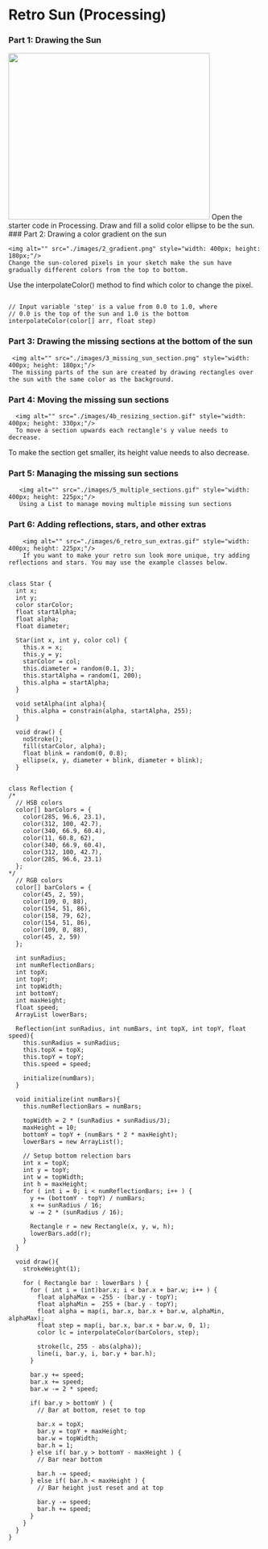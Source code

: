 
# Retro Sun (Processing)
### Part 1: Drawing the Sun
  
   <img alt="" src="./images/1_sun.png" style="width: 400px; height: 330px;"/>
   Open the starter code in Processing.
Draw and fill a solid color ellipse to be the sun.
### Part 2: Drawing a color gradient on the sun
   
    <img alt="" src="./images/2_gradient.png" style="width: 400px; height: 180px;"/>
    Change the sun-colored pixels in your sketch make the sun have gradually different colors from the top to bottom.

Use the interpolateColor() method to find which color to change the pixel.
```

// Input variable 'step' is a value from 0.0 to 1.0, where
// 0.0 is the top of the sun and 1.0 is the bottom
interpolateColor(color[] arr, float step)
```
### Part 3: Drawing the missing sections at the bottom of the sun
    
     <img alt="" src="./images/3_missing_sun_section.png" style="width: 400px; height: 180px;"/>
     The missing parts of the sun are created by drawing rectangles over the sun with the same color as the background.
### Part 4: Moving the missing sun sections
     
      <img alt="" src="./images/4b_resizing_section.gif" style="width: 400px; height: 330px;"/>
      To move a section upwards each rectangle's y value needs to decrease.
To make the section get smaller, its height value needs to also decrease.
### Part 5: Managing the missing sun sections
      
       <img alt="" src="./images/5_multiple_sections.gif" style="width: 400px; height: 225px;"/>
       Using a List to manage moving multiple missing sun sections
### Part 6: Adding reflections, stars, and other extras
       
        <img alt="" src="./images/6_retro_sun_extras.gif" style="width: 400px; height: 225px;"/>
        If you want to make your retro sun look more unique, try adding reflections and stars. You may use the example classes below.
```

class Star {
  int x;
  int y;
  color starColor;
  float startAlpha;
  float alpha;
  float diameter;

  Star(int x, int y, color col) {
    this.x = x;
    this.y = y;
    starColor = col;
    this.diameter = random(0.1, 3);
    this.startAlpha = random(1, 200);
    this.alpha = startAlpha;
  }
  
  void setAlpha(int alpha){
    this.alpha = constrain(alpha, startAlpha, 255);
  }

  void draw() {
    noStroke();
    fill(starColor, alpha);
    float blink = random(0, 0.8);
    ellipse(x, y, diameter + blink, diameter + blink);
  }
```
```

class Reflection {
/*
  // HSB colors
  color[] barColors = {
    color(285, 96.6, 23.1), 
    color(312, 100, 42.7), 
    color(340, 66.9, 60.4), 
    color(11, 60.8, 62), 
    color(340, 66.9, 60.4), 
    color(312, 100, 42.7), 
    color(285, 96.6, 23.1)
  };
*/
  // RGB colors
  color[] barColors = {
    color(45, 2, 59), 
    color(109, 0, 88), 
    color(154, 51, 86), 
    color(158, 79, 62), 
    color(154, 51, 86), 
    color(109, 0, 88), 
    color(45, 2, 59)
  };

  int sunRadius;
  int numReflectionBars;
  int topX;
  int topY;
  int topWidth;
  int bottomY;
  int maxHeight;
  float speed;
  ArrayList lowerBars;
  
  Reflection(int sunRadius, int numBars, int topX, int topY, float speed){
    this.sunRadius = sunRadius;
    this.topX = topX;
    this.topY = topY;
    this.speed = speed;

    initialize(numBars);
  }
  
  void initialize(int numBars){
    this.numReflectionBars = numBars;
    
    topWidth = 2 * (sunRadius + sunRadius/3);
    maxHeight = 10;
    bottomY = topY + (numBars * 2 * maxHeight);
    lowerBars = new ArrayList();
    
    // Setup bottom relection bars
    int x = topX;
    int y = topY;
    int w = topWidth;
    int h = maxHeight;
    for ( int i = 0; i < numReflectionBars; i++ ) {   
      y += (bottomY - topY) / numBars;
      x += sunRadius / 16;
      w -= 2 * (sunRadius / 16);

      Rectangle r = new Rectangle(x, y, w, h);
      lowerBars.add(r);
    }
  }
  
  void draw(){
    strokeWeight(1);
    
    for ( Rectangle bar : lowerBars ) {
      for ( int i = (int)bar.x; i < bar.x + bar.w; i++ ) {
        float alphaMax = -255 - (bar.y - topY);
        float alphaMin =  255 + (bar.y - topY);
        float alpha = map(i, bar.x, bar.x + bar.w, alphaMin, alphaMax);
        float step = map(i, bar.x, bar.x + bar.w, 0, 1);
        color lc = interpolateColor(barColors, step);
    
        stroke(lc, 255 - abs(alpha));
        line(i, bar.y, i, bar.y + bar.h);
      }
      
      bar.y += speed;
      bar.x += speed;
      bar.w -= 2 * speed;

      if( bar.y > bottomY ) {
        // Bar at bottom, reset to top
        
        bar.x = topX;
        bar.y = topY + maxHeight;
        bar.w = topWidth;
        bar.h = 1;
      } else if( bar.y > bottomY - maxHeight ) {
        // Bar near bottom
        
        bar.h -= speed;
      } else if( bar.h < maxHeight ) {
        // Bar height just reset and at top
        
        bar.y -= speed;
        bar.h += speed;
      }
    }
  }
}
```
       
      
     
    
   
  
 

